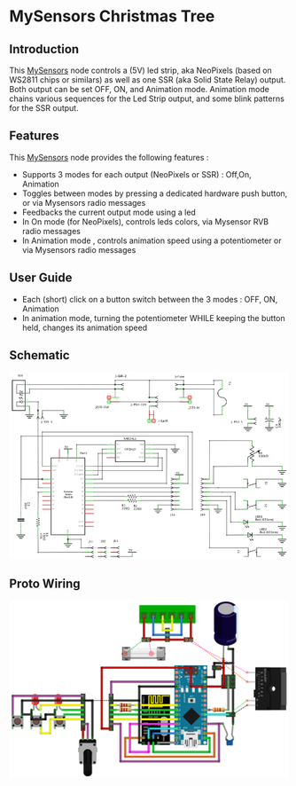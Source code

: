 # MySensors Christmas Tree

## Introduction

This [MySensors](https://www.mysensors.org/)  node controls a (5V) led strip, aka NeoPixels (based on WS2811 chips or similars) as well as one SSR (aka Solid State Relay) output. Both output can be set OFF, ON, and  Animation mode.
Animation mode chains various sequences for the Led Strip output, and some blink patterns for the SSR output.

## Features

This [MySensors](https://www.mysensors.org/)  node provides the following features :

- Supports 3 modes for each output (NeoPixels or SSR) : Off,On, Animation
- Toggles between modes by pressing a dedicated hardware push button, or via Mysensors radio messages
- Feedbacks the current output mode using a led
- In On mode (for NeoPixels), controls leds colors, via Mysensor RVB radio messages
- In Animation mode , controls animation speed using a potentiometer or via Mysensors radio messages


## User Guide

 - Each (short) click on a button switch between the 3 modes : OFF, ON, Animation
 - In animation mode, turning the potentiometer WHILE keeping the button held, changes its animation speed


## Schematic
![schematic](images/schematic.png)


## Proto Wiring
![wiring](images/wiring.png)

